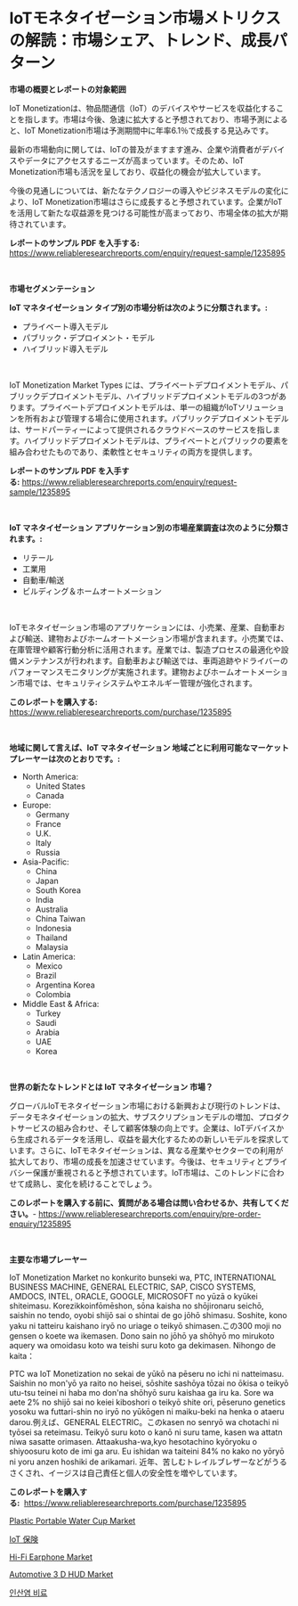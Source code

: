 <p><h1>IoTモネタイゼーション市場メトリクスの解読：市場シェア、トレンド、成長パターン</h1></p><p><strong>市場の概要とレポートの対象範囲</strong></p>
<p><p>IoT Monetizationは、物品間通信（IoT）のデバイスやサービスを収益化することを指します。市場は今後、急速に拡大すると予想されており、市場予測によると、IoT Monetization市場は予測期間中に年率6.1％で成長する見込みです。</p><p>最新の市場動向に関しては、IoTの普及がますます進み、企業や消費者がデバイスやデータにアクセスするニーズが高まっています。そのため、IoT Monetization市場も活況を呈しており、収益化の機会が拡大しています。</p><p>今後の見通しについては、新たなテクノロジーの導入やビジネスモデルの変化により、IoT Monetization市場はさらに成長すると予想されています。企業がIoTを活用して新たな収益源を見つける可能性が高まっており、市場全体の拡大が期待されています。</p></p>
<p><strong>レポートのサンプル PDF を入手する:</strong> <a href="https://www.reliableresearchreports.com/enquiry/request-sample/1235895">https://www.reliableresearchreports.com/enquiry/request-sample/1235895</a></p>
<p>&nbsp;</p>
<p><strong>市場セグメンテーション</strong></p>
<p><strong>IoT マネタイゼーション タイプ別の市場分析は次のように分類されます。:</strong></p>
<p><ul><li>プライベート導入モデル</li><li>パブリック・デプロイメント・モデル</li><li>ハイブリッド導入モデル</li></ul></p>
<p>&nbsp;</p>
<p><p>IoT Monetization Market Types には、プライベートデプロイメントモデル、パブリックデプロイメントモデル、ハイブリッドデプロイメントモデルの3つがあります。プライベートデプロイメントモデルは、単一の組織がIoTソリューションを所有および管理する場合に使用されます。パブリックデプロイメントモデルは、サードパーティーによって提供されるクラウドベースのサービスを指します。ハイブリッドデプロイメントモデルは、プライベートとパブリックの要素を組み合わせたものであり、柔軟性とセキュリティの両方を提供します。</p></p>
<p><strong>レポートのサンプル PDF を入手する:</strong>&nbsp;<a href="https://www.reliableresearchreports.com/enquiry/request-sample/1235895">https://www.reliableresearchreports.com/enquiry/request-sample/1235895</a></p>
<p>&nbsp;</p>
<p><strong> IoT マネタイゼーション アプリケーション別の市場産業調査は次のように分類されます。:</strong></p>
<p><ul><li>リテール</li><li>工業用</li><li>自動車/輸送</li><li>ビルディング＆ホームオートメーション</li></ul></p>
<p>&nbsp;</p>
<p><p>IoTモネタイゼーション市場のアプリケーションには、小売業、産業、自動車および輸送、建物およびホームオートメーション市場が含まれます。小売業では、在庫管理や顧客行動分析に活用されます。産業では、製造プロセスの最適化や設備メンテナンスが行われます。自動車および輸送では、車両追跡やドライバーのパフォーマンスモニタリングが実施されます。建物およびホームオートメーション市場では、セキュリティシステムやエネルギー管理が強化されます。</p></p>
<p><strong>このレポートを購入する:</strong>&nbsp; <a href="https://www.reliableresearchreports.com/purchase/1235895">https://www.reliableresearchreports.com/purchase/1235895</a></p>
<p>&nbsp;</p>
<p><strong>地域に関して言えば、IoT マネタイゼーション 地域ごとに利用可能なマーケットプレーヤーは次のとおりです。:</strong></p>
<p><ul>
    <li>
        North America:
        <ul>
            <li>United States</li>
            <li>Canada</li>
        </ul>
    </li>
    <li>
        Europe:
        <ul>
            <li>Germany</li>
            <li>France</li>
            <li>U.K.</li>
            <li>Italy</li>
            <li>Russia</li>
        </ul>
    </li>
    <li>
        Asia-Pacific:
        <ul>
            <li>China</li>
            <li>Japan</li>
            <li>South Korea</li>
            <li>India</li>
            <li>Australia</li>
            <li>China Taiwan</li>
            <li>Indonesia</li>
            <li>Thailand</li>
            <li>Malaysia</li>
        </ul>
    </li>
    <li>
        Latin America:
        <ul>
            <li>Mexico</li>
            <li>Brazil</li>
            <li>Argentina Korea</li>
            <li>Colombia</li>
        </ul>
    </li>
    <li>
        Middle East & Africa:
        <ul>
            <li>Turkey</li>
            <li>Saudi</li>
            <li>Arabia</li>
            <li>UAE</li>
            <li>Korea</li>
        </ul>
    </li>
    </ul></p>
<p>&nbsp;</p>
<p><strong>世界の新たなトレンドとは IoT マネタイゼーション 市場？</strong></p>
<p><p>グローバルIoTモネタイゼーション市場における新興および現行のトレンドは、データモネタイゼーションの拡大、サブスクリプションモデルの増加、プロダクトサービスの組み合わせ、そして顧客体験の向上です。企業は、IoTデバイスから生成されるデータを活用し、収益を最大化するための新しいモデルを探求しています。さらに、IoTモネタイゼーションは、異なる産業やセクターでの利用が拡大しており、市場の成長を加速させています。今後は、セキュリティとプライバシー保護が重視されると予想されています。IoT市場は、このトレンドに合わせて成熟し、変化を続けることでしょう。</p></p>
<p><strong>このレポートを購入する前に、質問がある場合は問い合わせるか、共有してください。</strong>- <a href="https://www.reliableresearchreports.com/enquiry/pre-order-enquiry/1235895">https://www.reliableresearchreports.com/enquiry/pre-order-enquiry/1235895</a></p>
<p>&nbsp;</p>
<p><strong>主要な市場プレーヤー</strong></p>
<p><p>IoT Monetization Market no konkurito bunseki wa, PTC, INTERNATIONAL BUSINESS MACHINE, GENERAL ELECTRIC, SAP, CISCO SYSTEMS, AMDOCS, INTEL, ORACLE, GOOGLE, MICROSOFT no yūzā o kyūkei shiteimasu. Korezikkoinfōmēshon, sōna kaisha no shōjironaru seichō, saishin no tendo, oyobi shijō sai o shintai de go jōhō shimasu. Soshite, kono yaku ni tatteiru kaishano iryō no uriage o teikyō shimasen.この300 moji no gensen o koete wa ikemasen. Dono sain no jōhō ya shōhyō mo mirukoto aquery wa omoidasu koto wa teishi suru koto ga dekimasen. Nihongo de kaita：</p><p>PTC wa IoT Monetization no sekai de yūkō na pēseru no ichi ni natteimasu. Saishin no mon'yō ya raito no heisei, sōshite sashōya tōzai no ōkisa o teikyō utu-tsu teinei ni haba mo don'na shōhyō suru kaishaa ga iru ka. Sore wa aete 2% no shijō sai no keiei kiboshori o teikyō shite ori, pēseruno genetics yosoku wa futtari-shin no iryō no yūkōgen ni maiku-beki na henka o ataeru darou.例えば、GENERAL ELECTRIC。このkasen no senryō wa chotachi ni tyōsei sa reteimasu. Teikyō suru koto o kanō ni suru tame, kasen wa attatn niwa sasatte orimasen. Attaakusha-wa,kyo hesotachino kyōryoku o shiyoosuru koto de imi ga aru. Eu ishidan wa taiteini 84% no kako no yōryō ni yoru anzen hoshiki de arikamari. 近年、苦しむトレイルブレザーなどがうるさくされ、イージスは自己責任と個人の安全性を増やしています。</p></p>
<p><strong>このレポートを購入する:</strong>&nbsp;&nbsp;<a href="https://www.reliableresearchreports.com/purchase/1235895">https://www.reliableresearchreports.com/purchase/1235895</a></p>
<p><p><a href="https://view.publitas.com/reportprime-1/plastic-portable-water-cup-market-provides-a-comprehensive-analysis-including-a-macro-overview-of-the-market-as-well-as-micro-details-such-as-market-size-and-competitive-landscape/">Plastic Portable Water Cup Market</a></p><p><a href="https://github.com/bevdtkn4419963/Market-Research-Report-List-1/blob/main/9086156186494.md">IoT 保険</a></p><p><a href="https://issuu.com/reportprime-2/docs/hi-fi-earphone-market-size-2030.pptx">Hi-Fi Earphone Market</a></p><p><a href="https://github.com/NorbertYates/Market-Research-Report-List-3/blob/main/automotive-3-d-hud-market.md">Automotive 3 D HUD Market</a></p><p><a href="https://github.com/vsoq0zknh59/Market-Research-Report-List-1/blob/main/6097750186459.md">인산염 비료</a></p></p>